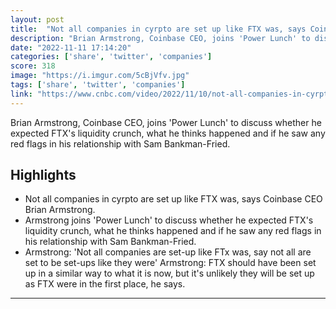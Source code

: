 ```yaml
---
layout: post
title:  "Not all companies in cyrpto are set up like FTX was, says Coinbase CEO"
description: "Brian Armstrong, Coinbase CEO, joins 'Power Lunch' to discuss whether he expected FTX's liquidity crunch, what he thinks happened and if he saw any red flags in his relationship with Sam Bankman-Fried."
date: "2022-11-11 17:14:20"
categories: ['share', 'twitter', 'companies']
score: 318
image: "https://i.imgur.com/5cBjVfv.jpg"
tags: ['share', 'twitter', 'companies']
link: "https://www.cnbc.com/video/2022/11/10/not-all-companies-in-cyrpto-are-set-up-like-ftx-was-says-coinbase-ceo.html"
---
```


Brian Armstrong, Coinbase CEO, joins 'Power Lunch' to discuss whether he expected FTX's liquidity crunch, what he thinks happened and if he saw any red flags in his relationship with Sam Bankman-Fried.

## Highlights

- Not all companies in cyrpto are set up like FTX was, says Coinbase CEO Brian Armstrong.
- Armstrong joins 'Power Lunch' to discuss whether he expected FTX's liquidity crunch, what he thinks happened and if he saw any red flags in his relationship with Sam Bankman-Fried.
- Armstrong: 'Not all companies are set-up like FTx was, say not all are set to be set-ups like they were' Armstrong: FTX should have been set up in a similar way to what it is now, but it's unlikely they will be set up as FTX were in the first place, he says.

---
